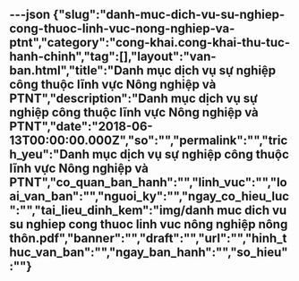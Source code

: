---json
{"slug":"danh-muc-dich-vu-su-nghiep-cong-thuoc-linh-vuc-nong-nghiep-va-ptnt","category":"cong-khai.cong-khai-thu-tuc-hanh-chinh","tag":[],"layout":"van-ban.html","title":"Danh mục dịch vụ sự nghiệp công thuộc lĩnh vực Nông nghiệp và PTNT","description":"Danh mục dịch vụ sự nghiệp công thuộc lĩnh vực Nông nghiệp và PTNT","date":"2018-06-13T00:00:00.000Z","so":"","permalink":"","trich_yeu":"Danh mục dịch vụ sự nghiệp công thuộc lĩnh vực Nông nghiệp và PTNT","co_quan_ban_hanh":"","linh_vuc":"","loai_van_ban":"","nguoi_ky":"","ngay_co_hieu_luc":"","tai_lieu_dinh_kem":"img/danh muc dich vu su nghiep cong thuoc linh vuc nông nghiệp nông thôn.pdf","banner":"","draft":"","url":"","hinh_thuc_van_ban":"","ngay_ban_hanh":"","so_hieu":""}
---
